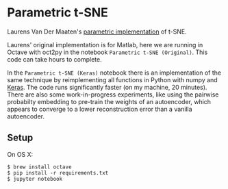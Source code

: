 # Parametric t-SNE

Laurens Van Der Maaten's [parametric implementation](https://lvdmaaten.github.io/publications/papers/AISTATS_2009.pdf) of t-SNE.

Laurens' original implementation is for Matlab, here we are running in Octave with oct2py in the notebook `Parametric t-SNE (Original)`. This code can take hours to complete.

In the `Parametric t-SNE (Keras)` notebook there is an implementation of the same technique by reimplementing all functions in Python with numpy and [Keras](https://keras.io/). The code runs significantly faster (on my machine, 20 minutes). There are also some work-in-progress experiments, like using the pairwise probabilty embedding to pre-train the weights of an autoencoder, which appears to converge to a lower reconstruction error than a vanilla autoencoder.

## Setup

On OS X:

```
$ brew install octave
$ pip install -r requirements.txt
$ jupyter notebook
```
